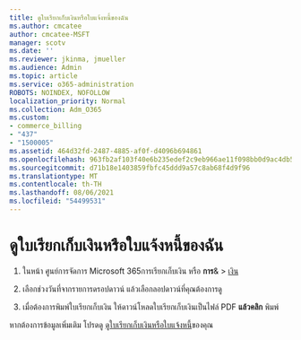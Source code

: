 ```yaml
---
title: ดูใบเรียกเก็บเงินหรือใบแจ้งหนี้ของฉัน
ms.author: cmcatee
author: cmcatee-MSFT
manager: scotv
ms.date: ''
ms.reviewer: jkinma, jmueller
ms.audience: Admin
ms.topic: article
ms.service: o365-administration
ROBOTS: NOINDEX, NOFOLLOW
localization_priority: Normal
ms.collection: Adm_O365
ms.custom:
- commerce_billing
- "437"
- "1500005"
ms.assetid: 464d32fd-2487-4885-af0f-d4096b694861
ms.openlocfilehash: 963fb2af103f40e6b235edef2c9eb966ae11f098bb0d9ac4db544bb2f289813c
ms.sourcegitcommit: d71b18e1403859fbfc45ddd9a57c8ab68f4d9f96
ms.translationtype: MT
ms.contentlocale: th-TH
ms.lasthandoff: 08/06/2021
ms.locfileid: "54499531"
---
```

# <a name="view-my-bill-or-invoice"></a>ดูใบเรียกเก็บเงินหรือใบแจ้งหนี้ของฉัน

1. ในหน้า ศูนย์การจัดการ Microsoft 365การเรียกเก็บเงิน หรือ **การ**& \> [เงิน](https://go.microsoft.com/fwlink/p/?linkid=848039)

2. เลือกช่วงวันที่จากรายการดรอปดาวน์ แล้วเลือกลอปดาวน์ที่คุณต้องการดู

3. เมื่อต้องการพิมพ์ใบเรียกเก็บเงิน ให้ดาวน์โหลดใบเรียกเก็บเงินเป็นไฟล์ PDF **แล้วคลิก** พิมพ์

หากต้องการข้อมูลเพิ่มเติม โปรดดู [ดูใบเรียกเก็บเงินหรือใบแจ้งหนี้](/microsoft-365/commerce/billing-and-payments/view-your-bill-or-invoice)ของคุณ
